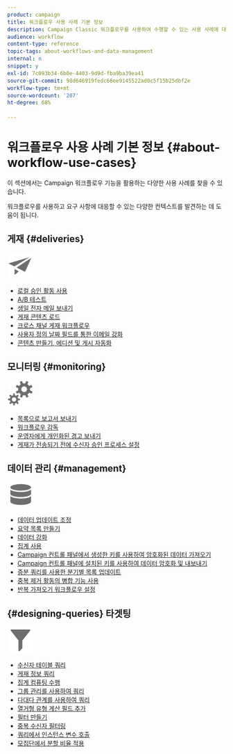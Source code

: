 ```yaml
---
product: campaign
title: 워크플로우 사용 사례 기본 정보
description: Campaign Classic 워크플로우를 사용하여 수행할 수 있는 사용 사례에 대해 자세히 알아보십시오.
audience: workflow
content-type: reference
topic-tags: about-workflows-and-data-management
internal: n
snippet: y
exl-id: 7c093b34-6b0e-4403-9d9d-fba9ba39ea41
source-git-commit: 98d646919fedc66ee9145522ad0c5f15b25dbf2e
workflow-type: tm+mt
source-wordcount: '207'
ht-degree: 68%

---
```


# 워크플로우 사용 사례 기본 정보 {#about-workflow-use-cases}

이 섹션에서는 Campaign 워크플로우 기능을 활용하는 다양한 사용 사례를 찾을 수 있습니다.

워크플로우를 사용하고 요구 사항에 대응할 수 있는 다양한 컨텍스트를 발견하는 데 도움이 됩니다.

## 게재 {#deliveries}

<img src="assets/do-not-localize/icon_send.svg" width="60px">

* [로컬 승인 활동 사용](../../workflow/using/using-the-local-approval-activity.md)
* [A/B 테스트](../../delivery/using/a-b-testing-use-case.md)
* [생일 전자 메일 보내기](../../workflow/using/sending-a-birthday-email.md)
* [게재 콘텐츠 로드](../../workflow/using/loading-delivery-content.md)
* [크로스 채널 게재 워크플로우](../../workflow/using/cross-channel-delivery-workflow.md)
* [사용자 정의 날짜 필드를 통한 이메일 강화](../../workflow/using/email-enrichment-with-custom-date-fields.md)
* [콘텐츠 만들기, 에디션 및 게시 자동화](../../delivery/using/automating-via-workflows.md#examples)

## 모니터링 {#monitoring}

<img src="assets/do-not-localize/icon_monitoring.svg" width="60px">

* [목록으로 보고서 보내기](../../workflow/using/sending-a-report-to-a-list.md)
* [워크플로우 감독](../../workflow/using/supervising-workflows.md)
* [운영자에게 개인화된 경고 보내기](../../workflow/using/sending-personalized-alerts-to-operators.md)
* [게재가 전송되기 전에 수신자 승인 프로세스 설정](../../workflow/using/using-the-local-approval-activity.md)

## 데이터 관리 {#management}

<img src="assets/do-not-localize/icon_manage.svg" width="60px">

* [데이터 업데이트 조정](../../workflow/using/coordinating-data-updates.md)
* [요약 목록 만들기](../../workflow/using/creating-a-summary-list.md)
* [데이터 강화](../../workflow/using/enriching-data.md)
* [집계 사용](../../workflow/using/using-aggregates.md)
* [Campaign 컨트롤 패널에서 생성한 키를 사용하여 암호화된 데이터 가져오기](../../platform/using/unzip-decrypt.md)
* [Campaign 컨트롤 패널에 설치된 키를 사용하여 데이터 암호화 및 내보내기](../../workflow/using/how-to-use-workflow-data.md#use-case-gpg-encrypt)
* [증분 쿼리를 사용한 분기별 목록 업데이트](../../workflow/using/quarterly-list-update.md)
* [중복 제거 활동의 병합 기능 사용](../../workflow/using/deduplication-merge.md)
* [반복 가져오기 워크플로우 설정](../../workflow/using/recurring-import-workflow.md)

## {#designing-queries} 타겟팅 

<img src="assets/do-not-localize/icon_filter.svg" width="60px">

* [수신자 테이블 쿼리](../../workflow/using/querying-recipient-table.md)
* [게재 정보 쿼리](../../workflow/using/querying-delivery-information.md)
* [집계 컴퓨팅 수행](../../workflow/using/performing-aggregate-computing.md)
* [그룹 관리를 사용하여 쿼리](../../workflow/using/querying-using-grouping-management.md)
* [다대다 관계를 사용하여 쿼리](../../workflow/using/querying-using-many-to-many-relationship.md)
* [열거형 유형 계산 필드 추가](../../workflow/using/adding-enumeration-type-calculated-field.md)
* [필터 만들기](../../workflow/using/creating-a-filter.md)
* [중복 수신자 필터링](../../workflow/using/filtering-duplicated-recipients.md)
* [쿼리에서 인스턴스 변수 호출](../../workflow/using/javascript-scripts-and-templates.md#calling-an-instance-variable-in-a-query)
* [모집단에서 분할 비율 적용](../../workflow/using/javascript-scripts-and-templates.md#example)

